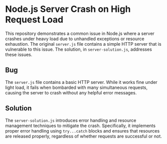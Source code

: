 # Node.js Server Crash on High Request Load

This repository demonstrates a common issue in Node.js where a server crashes under heavy load due to unhandled exceptions or resource exhaustion. The original `server.js` file contains a simple HTTP server that is vulnerable to this issue. The solution, in `server-solution.js`, addresses these issues.

## Bug

The `server.js` file contains a basic HTTP server. While it works fine under light load, it fails when bombarded with many simultaneous requests, causing the server to crash without any helpful error messages.

## Solution

The `server-solution.js` introduces error handling and resource management techniques to mitigate the crash.  Specifically, it implements proper error handling using `try...catch` blocks and ensures that resources are released properly, regardless of whether requests are successful or not.